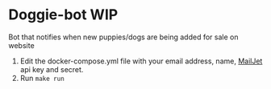 # Doggie-bot WIP
Bot that notifies when new puppies/dogs are being added for sale on website

1. Edit the docker-compose.yml file with your email address, name, [MailJet](https://www.mailjet.com/) api key and secret.
2. Run `make run`
